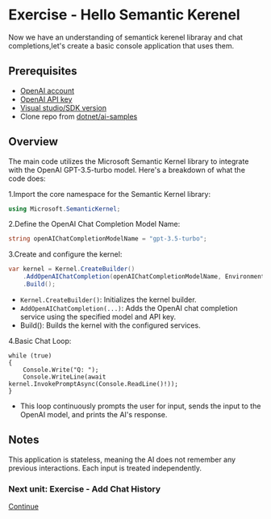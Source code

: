 ﻿# Exercise - Hello Semantic Kerenel
<!--TODo: Time to complelet the exercise should be included-->
Now we have an understanding of semantick kerenel libraray and  chat completions,let's create a basic console application that uses them.

## Prerequisites

- [OpenAI account](https://platform.openai.com/signup)
- [OpenAI API key](https://platform.openai.com/account/api-keys)
- [Visual studio/SDK version]()
- Clone repo from  [dotnet/ai-samples](https://github.com/dotnet/ai-samples)

## Overview

The main code utilizes the Microsoft Semantic Kernel library to integrate with the OpenAI GPT-3.5-turbo model. Here's a breakdown of what the code does:

1.Import the core namespace for the Semantic Kernel library:

```csharp
using Microsoft.SemanticKernel;
```

2.Define the OpenAI Chat Completion Model Name:

```csharp
string openAIChatCompletionModelName = "gpt-3.5-turbo";
```

3.Create and configure the kernel:

```csharp
var kernel = Kernel.CreateBuilder()
    .AddOpenAIChatCompletion(openAIChatCompletionModelName, Environment.GetEnvironmentVariable("OPENAI_API_KEY"))
    .Build();
```

- `Kernel.CreateBuilder()`: Initializes the kernel builder.
- `AddOpenAIChatCompletion(...)`: Adds the OpenAI chat completion service using the specified model and API key.
- Build(): Builds the kernel with the configured services.

4.Basic Chat Loop:

```Csharp
while (true)
{
    Console.Write("Q: ");
    Console.WriteLine(await kernel.InvokePromptAsync(Console.ReadLine()!));
}
```

- This loop continuously prompts the user for input, sends the input to the OpenAI model, and prints the AI's response.

## Notes

  This application is stateless, meaning the AI does not remember any previous interactions. Each input is treated independently.

### Next unit: Exercise - Add Chat History

[Continue](../02%20-%20Add%20Chat%20History/README.md)
